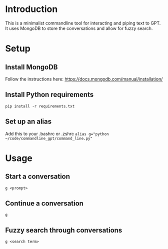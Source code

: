 # Introduction

This is a minimalist commandline tool for interacting and piping text to GPT. It uses MongoDB to store the conversations and allow for fuzzy search.

# Setup

## Install MongoDB

Follow the instructions here: https://docs.mongodb.com/manual/installation/

## Install Python requirements

`pip install -r requirements.txt`

## Set up an alias

Add this to your .bashrc or .zshrc
`alias g="python ~/code/commandline_gpt/command_line.py"`

# Usage

## Start a conversation

`g <prompt>`

## Continue a conversation

`g`

## Fuzzy search through conversations

`g <search term>`

